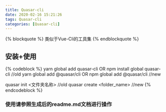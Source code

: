 ```yaml
---
title: Quasar-cli
date: 2020-02-16 15:21:26
tags: Quasar-cli
categories: [Quasar-cli]
---
```


{% blockquote %}
类似于Vue-Cli的工具集
{% endblockquote %}

## 安装+使用

{% codeblock %}
yarn global add quasar-cli OR npm install global quasar-cli  //old
yarn global add @quasar/cli OR npm global add @quasar/cli //new

quasar init <文件夹名称>  //old
quasar create <folder_name> //new
{% endcodeblock %}

### 使用请参照生成后的readme.md文档进行操作
